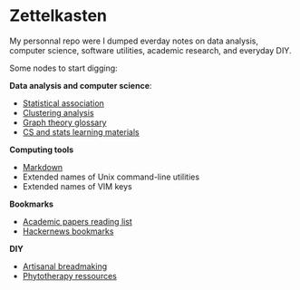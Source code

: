 # Zettelkasten 

My personnal repo were I dumped everday notes on data analysis, 
computer science, software utilities, academic research, and everyday DIY.

Some nodes to start digging:

**Data analysis and computer science**:
- [Statistical association](/2)
- [Clustering analysis](/5)
- [Graph theory glossary](/18)
- [CS and stats learning materials](/12)

**Computing tools**
- [Markdown](/40) 
- Extended names of Unix command-line utilities
- Extended names of VIM keys

**Bookmarks**
- [Academic papers reading list](/11)
- [Hackernews bookmarks](/8)

**DIY**
- [Artisanal breadmaking](/15)
- [Phytotherapy ressources](/14)

